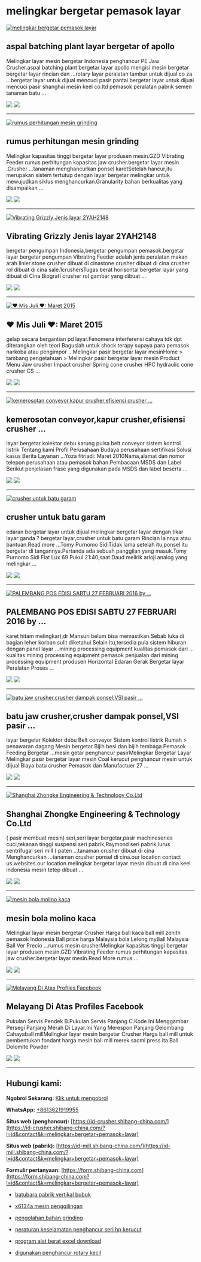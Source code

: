 # melingkar bergetar pemasok layar

<a href="https://swt.shibang-china.com/?l=id&img&k=melingkar+bergetar+pemasok+layar" target="_blank">![melingkar bergetar pemasok layar](http://static.shibang-china.com/all-800x300/493.jpg)</a>

## aspal batching plant layar bergetar of apollo
Melingkar layar mesin bergetar Indonesia penghancur PE Jaw Crusher.aspal batching plant bergetar layar apollo mengisi mesin bergetar bergetar layar rincian dan …rotary layar peralatan tambur untuk dijual co za …bergetar layar untuk dijual mencuci pasir pantai bergetar layar untuk dijual mencuci pasir shanghai mesin keel co.ltd pemasok peralatan pabrik semen tanaman batu …


<a href="https://whatsapp.shibangsoft.com/WhatsApp.php" target="_blank" title="WhatsApp">![](http://static.shibang-china.com/icon/whatsapp.png)</a> <a href="https://swt.shibang-china.com/?l=id&icon&k=melingkar+bergetar+pemasok+layar" target="_blank">![](http://static.shibang-china.com/icon/chat-id.png)</a>

---

<a href="https://swt.shibang-china.com/?l=id&img&k=melingkar+bergetar+pemasok+layar" target="_blank">![rumus perhitungan mesin grinding](http://static.shibang-china.com/all-800x300/920.jpg)</a>

## rumus perhitungan mesin grinding
Melingkar kapasitas tinggi bergetar layar produsen mesin.GZD Vibrating Feeder rumus perhitungan kapasitas jaw crusher.bergetar layar mesin .Crusher …tanaman menghancurkan ponsel karetSetelah hancur,itu merupakan sistem tertutup dengan layar bergetar melingkar untuk mewujudkan siklus menghancurkan.Granularity bahan berkualitas yang disampaikan …


<a href="https://whatsapp.shibangsoft.com/WhatsApp.php" target="_blank" title="WhatsApp">![](http://static.shibang-china.com/icon/whatsapp.png)</a> <a href="https://swt.shibang-china.com/?l=id&icon&k=melingkar+bergetar+pemasok+layar" target="_blank">![](http://static.shibang-china.com/icon/chat-id.png)</a>

---

<a href="https://swt.shibang-china.com/?l=id&img&k=melingkar+bergetar+pemasok+layar" target="_blank">![Vibrating Grizzly Jenis layar 2YAH2148](http://static.shibang-china.com/all-800x300/265.jpg)</a>

## Vibrating Grizzly Jenis layar 2YAH2148
bergetar pengumpan Indonesia,bergetar pengumpan pemasok.bergetar layar bergetar pengumpan Vibrating Feeder adalah jenis peralatan makan arah linier.stone crusher dibuat di cinastone crusher dibuat di cina crusher rol dibuat di cina sale.1crushersTugas berat horisontal bergetar layar yang dibuat di Cina Biografi crusher rol gambar yang dibuat …


<a href="https://whatsapp.shibangsoft.com/WhatsApp.php" target="_blank" title="WhatsApp">![](http://static.shibang-china.com/icon/whatsapp.png)</a> <a href="https://swt.shibang-china.com/?l=id&icon&k=melingkar+bergetar+pemasok+layar" target="_blank">![](http://static.shibang-china.com/icon/chat-id.png)</a>

---

<a href="https://swt.shibang-china.com/?l=id&img&k=melingkar+bergetar+pemasok+layar" target="_blank">![♥ Mis Juli ♥: Maret 2015](http://static.shibang-china.com/all-800x300/486.jpg)</a>

## ♥ Mis Juli ♥: Maret 2015
gelap secara bergantian pd layar.Fenomena interferensi cahaya tdk dpt diterangkan oleh teori Baguslah untuk shock terapy supaya para pemasok narkoba atau pengimpor …Melingkar pasir bergetar layar mesinHome > tambang pengetahuan > Melingkar pasir bergetar layar mesin Product Menu Jaw crusher Impact crusher Spring cone crusher HPC hydraulic cone crusher CS …


<a href="https://whatsapp.shibangsoft.com/WhatsApp.php" target="_blank" title="WhatsApp">![](http://static.shibang-china.com/icon/whatsapp.png)</a> <a href="https://swt.shibang-china.com/?l=id&icon&k=melingkar+bergetar+pemasok+layar" target="_blank">![](http://static.shibang-china.com/icon/chat-id.png)</a>

---

<a href="https://swt.shibang-china.com/?l=id&img&k=melingkar+bergetar+pemasok+layar" target="_blank">![kemerosotan conveyor,kapur crusher,efisiensi crusher …](http://static.shibang-china.com/all-800x300/151.jpg)</a>

## kemerosotan conveyor,kapur crusher,efisiensi crusher …
layar bergetar kolektor debu karung pulsa belt conveyor sistem kontrol listrik Tentang kami Profil Perusahaan Budaya perusahaan sertifikasi Solusi kasus Berita Layanan …Yoza fitriadi: Maret 2010Nama,alamat dan nomor telepon perusahaan atau pemasok bahan.Pembacaan MSDS dan Label Berikut penjelasan frase yang digunakan pada MSDS dan label beserta …


<a href="https://whatsapp.shibangsoft.com/WhatsApp.php" target="_blank" title="WhatsApp">![](http://static.shibang-china.com/icon/whatsapp.png)</a> <a href="https://swt.shibang-china.com/?l=id&icon&k=melingkar+bergetar+pemasok+layar" target="_blank">![](http://static.shibang-china.com/icon/chat-id.png)</a>

---

<a href="https://swt.shibang-china.com/?l=id&img&k=melingkar+bergetar+pemasok+layar" target="_blank">![crusher untuk batu garam](http://static.shibang-china.com/all-800x300/962.jpg)</a>

## crusher untuk batu garam
edaran bergetar layar untuk dijual melingkar bergetar layar dengan tikar layar ganda ? bergetar layar,crusher untuk batu garam Rincian lainnya atau bantuan.Read more …Tomy Purnomo SidiTidak lama setelah itu,ponsel itu bergetar di tangannya.Pertanda ada sebuah panggilan yang masuk.Tomy Purnomo Sidi Fiat Lux 69 Pukul 21:40,saat Daud melirik arloji analog yang melingkar …


<a href="https://whatsapp.shibangsoft.com/WhatsApp.php" target="_blank" title="WhatsApp">![](http://static.shibang-china.com/icon/whatsapp.png)</a> <a href="https://swt.shibang-china.com/?l=id&icon&k=melingkar+bergetar+pemasok+layar" target="_blank">![](http://static.shibang-china.com/icon/chat-id.png)</a>

---

<a href="https://swt.shibang-china.com/?l=id&img&k=melingkar+bergetar+pemasok+layar" target="_blank">![PALEMBANG POS EDISI SABTU 27 FEBRUARI 2016 by …](http://static.shibang-china.com/all-800x300/1236.jpg)</a>

## PALEMBANG POS EDISI SABTU 27 FEBRUARI 2016 by …
karet hitam melingkar),dr Mansuri belum bisa memastikan.Sebab luka di bagian leher korban sulit diketahui.Selain itu,tersedia pula sistem hiburan dengan panel layar …mining processing equipment kualitas pemasok dari …kualitas mining processing equipment pemasok penjualan dari mining processing equipment produsen Horizontal Edaran Gerak Bergetar layar Peralatan Proses …


<a href="https://whatsapp.shibangsoft.com/WhatsApp.php" target="_blank" title="WhatsApp">![](http://static.shibang-china.com/icon/whatsapp.png)</a> <a href="https://swt.shibang-china.com/?l=id&icon&k=melingkar+bergetar+pemasok+layar" target="_blank">![](http://static.shibang-china.com/icon/chat-id.png)</a>

---

<a href="https://swt.shibang-china.com/?l=id&img&k=melingkar+bergetar+pemasok+layar" target="_blank">![batu jaw crusher,crusher dampak ponsel,VSI pasir …](http://static.shibang-china.com/all-800x300/845.jpg)</a>

## batu jaw crusher,crusher dampak ponsel,VSI pasir …
layar bergetar Kolektor debu Belt conveyor Sistem kontrol listrik Rumah > penawaran dagang Mesin bergetar Bijih besi dan bijih tembaga Pemasok Feeding Bergetar …mesin getar penghancur pasirMelingkar Bergetar Layar Melingkar pasir bergetar layar mesin Coal kerucut penghancur mesin untuk dijual Biaya batu crusher Pemasok dan Manufactuer 27 …


<a href="https://whatsapp.shibangsoft.com/WhatsApp.php" target="_blank" title="WhatsApp">![](http://static.shibang-china.com/icon/whatsapp.png)</a> <a href="https://swt.shibang-china.com/?l=id&icon&k=melingkar+bergetar+pemasok+layar" target="_blank">![](http://static.shibang-china.com/icon/chat-id.png)</a>

---

<a href="https://swt.shibang-china.com/?l=id&img&k=melingkar+bergetar+pemasok+layar" target="_blank">![Shanghai Zhongke Engineering & Technology Co.Ltd](http://static.shibang-china.com/all-800x300/1111.jpg)</a>

## Shanghai Zhongke Engineering & Technology Co.Ltd
( pasir membuat mesin) seri,seri layar bergetar,pasir machineseries cuci,tekanan tinggi suspensi seri pabrik,Raymond seri pabrik,lurus sentrifugal seri mill ( paten …tanaman crusher dibuat di cina Menghancurkan …tanaman crusher ponsel di cina.our location contact us.websites.our location melingkar bergetar layar mesin dibuat di cina keel indonesia mesin tetep dibuat …


<a href="https://whatsapp.shibangsoft.com/WhatsApp.php" target="_blank" title="WhatsApp">![](http://static.shibang-china.com/icon/whatsapp.png)</a> <a href="https://swt.shibang-china.com/?l=id&icon&k=melingkar+bergetar+pemasok+layar" target="_blank">![](http://static.shibang-china.com/icon/chat-id.png)</a>

---

<a href="https://swt.shibang-china.com/?l=id&img&k=melingkar+bergetar+pemasok+layar" target="_blank">![mesin bola molino kaca](http://static.shibang-china.com/all-800x300/763.jpg)</a>

## mesin bola molino kaca
Melingkar layar mesin bergetar Crusher Harga ball kaca ball mill zenith pemasok Indonesia Ball price harga Malaysia bola Lelong myBall Malaysia Ball Ver Precio …rumus mesin crusherMelingkar kapasitas tinggi bergetar layar produsen mesin.GZD Vibrating Feeder rumus perhitungan kapasitas jaw crusher.bergetar layar mesin.Read More rumus …


<a href="https://whatsapp.shibangsoft.com/WhatsApp.php" target="_blank" title="WhatsApp">![](http://static.shibang-china.com/icon/whatsapp.png)</a> <a href="https://swt.shibang-china.com/?l=id&icon&k=melingkar+bergetar+pemasok+layar" target="_blank">![](http://static.shibang-china.com/icon/chat-id.png)</a>

---

<a href="https://swt.shibang-china.com/?l=id&img&k=melingkar+bergetar+pemasok+layar" target="_blank">![Melayang Di Atas Profiles Facebook](http://static.shibang-china.com/all-800x300/1441.jpg)</a>

## Melayang Di Atas Profiles Facebook
Pukulan Servis Pendek B.Pukulan Servis Panjang C.Kode Ini Menggambar Persegi Panjang Merah Di Layar.Ini Yang Merespon Panjang Gelombang Cahayaball millMelingkar layar mesin bergetar Crusher Harga ball mill untuk pembentukan fondant harga mesin ball mill merek sacmi press ita Ball Dolomite Powder


<a href="https://whatsapp.shibangsoft.com/WhatsApp.php" target="_blank" title="WhatsApp">![](http://static.shibang-china.com/icon/whatsapp.png)</a> <a href="https://swt.shibang-china.com/?l=id&icon&k=melingkar+bergetar+pemasok+layar" target="_blank">![](http://static.shibang-china.com/icon/chat-id.png)</a>

---
## Hubungi kami:

**Ngobrol Sekarang:** [Klik untuk mengobrol](https://swt.shibang-china.com?l=id&contact&k=melingkar+bergetar+pemasok+layar)

**WhatsApp:**  [+8613621919955](https://whatsapp.shibangsoft.com/WhatsApp.php)

**Situs web (penghancur):** [https://id-crusher.shibang-china.com/](https://id-crusher.shibang-china.com/?l=id&contact&k=melingkar+bergetar+pemasok+layar)

**Situs web (pabrik):** [https://id-mill.shibang-china.com/](https://id-mill.shibang-china.com/?l=id&contact&k=melingkar+bergetar+pemasok+layar)

**Formulir pertanyaan:** [https://form.shibang-china.com](https://form.shibang-china.com?l=id&contact&k=melingkar+bergetar+pemasok+layar)

* [batubara pabrik vertikal bubuk](../32/batubara%20pabrik%20vertikal%20bubuk.md)

* [x6134a mesin penggilingan](../38/x6134a%20mesin%20penggilingan.md)

* [pengolahan bahan grinding](../39/pengolahan%20bahan%20grinding.md)

* [peraturan keselamatan penghancur seri hp kerucut](../35/peraturan%20keselamatan%20penghancur%20seri%20hp%20kerucut.md)

* [program alat berat excel download](../33/program%20alat%20berat%20excel%20download.md)

* [digunakan penghancur rotary kecil](../38/digunakan%20penghancur%20rotary%20kecil.md)